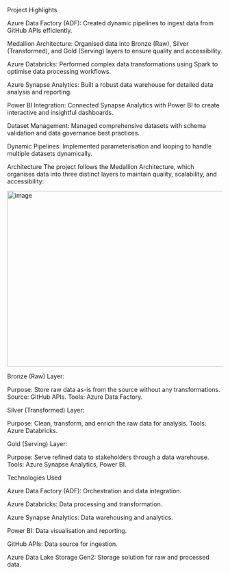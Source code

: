 Project Highlights

Azure Data Factory (ADF): Created dynamic pipelines to ingest data from GitHub APIs efficiently.

Medallion Architecture: Organised data into Bronze (Raw), Silver (Transformed), and Gold (Serving) layers to ensure quality and accessibility.

Azure Databricks: Performed complex data transformations using Spark to optimise data processing workflows.

Azure Synapse Analytics: Built a robust data warehouse for detailed data analysis and reporting.

Power BI Integration: Connected Synapse Analytics with Power BI to create interactive and insightful dashboards.

Dataset Management: Managed comprehensive datasets with schema validation and data governance best practices.

Dynamic Pipelines: Implemented parameterisation and looping to handle multiple datasets dynamically.

Architecture The project follows the Medallion Architecture, which organises data into three distinct layers to maintain quality, scalability, and accessibility:

<img width="1034" height="411" alt="image" src="https://github.com/user-attachments/assets/7d2e89c6-f335-4588-a86c-86dace216ebd" />


Bronze (Raw) Layer:

Purpose: Store raw data as-is from the source without any transformations. 
Source: GitHub APIs. Tools: Azure Data Factory.

Silver (Transformed) Layer:

Purpose: Clean, transform, and enrich the raw data for analysis. 
Tools: Azure Databricks.

Gold (Serving) Layer:

Purpose: Serve refined data to stakeholders through a data warehouse. 
Tools: Azure Synapse Analytics, Power BI.


Technologies Used

Azure Data Factory (ADF): Orchestration and data integration.

Azure Databricks: Data processing and transformation.

Azure Synapse Analytics: Data warehousing and analytics.

Power BI: Data visualisation and reporting.

GitHub APIs: Data source for ingestion.

Azure Data Lake Storage Gen2: Storage solution for raw and processed data.
